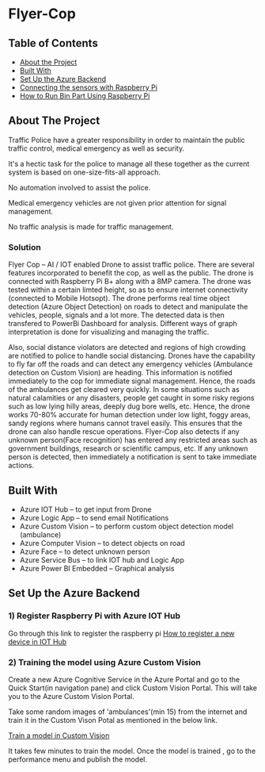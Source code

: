 # Flyer-Cop 

<!-- TABLE OF CONTENTS -->
## Table of Contents
* [About the Project](#about-the-project)
* [Built With](#built-with)
* [Set Up the Azure Backend](#set-up-the-azure-backend)
* [Connecting the sensors with Raspberry Pi](#connecting-the-sensors-with-raspberry-Pi)
* [How to Run Bin Part Using Raspberry Pi](#how-to-run-bin-part-using-raspberry-pi)

<!-- ABOUT THE PROJECT -->
## About The Project
Traffic Police have a greater responsibility in order to maintain the public traffic control, medical emergency as well as security. 

It's a hectic task for the police to manage all these together as the current system is based on one-size-fits-all approach.

No automation involved to assist the police.

Medical emergency vehicles are not given prior attention for signal management. 

No traffic analysis is made for traffic management.

### Solution
Flyer Cop – AI / IOT enabled Drone to assist traffic police. There are several features incorporated to benefit the cop, as well as the public.
The drone is connected with Raspberry Pi B+ along with a 8MP camera. The drone was tested within a certain limted height, so as to ensure internet connectivity (connected to Mobile Hotsopt).
The drone performs real time object detection (Azure Object Detection) on roads to detect and manipulate the vehicles, people, signals and a lot more.
The detected data is then transfered to PowerBi Dashboard for analysis. Different ways of graph interpretation is done for visualizing and managing the traffic.

Also, social distance violators are detected and regions of high crowding are notified to police to handle social distancing.
Drones  have the capability to fly far off the roads and can detect any emergency vehicles (Ambulance detection on Custom Vision) are heading. This information is notified immediately to the cop for immediate signal management. Hence, the roads of the ambulances get cleared very quickly. 
In some situations such as natural calamities or any disasters, people get caught in some risky regions such as low lying hilly areas, deeply dug bore wells, etc. 
Hence, the drone works 70-80% accurate for human detection under low light, foggy areas, sandy regions where humans cannot travel easily. This ensures that the drone can also handle rescue operations.
Flyer-Cop also detects if any unknown person(Face recognition) has entered any restricted areas such as government buildings, research or scientific campus, etc.
If any unknown person is detected, then immediately a notification is sent to take immediate actions. 

## Built With
* Azure IOT Hub – to get input from Drone
* Azure Logic App – to send email Notifications 
* Azure Custom Vision – to perform custom object detection model (ambulance)
* Azure Computer Vision – to detect objects on road
* Azure Face – to detect unknown person
* Azure Service Bus – to link IOT hub and Logic App
* Azure Power BI Embedded – Graphical analysis 

## Set Up the Azure Backend
### 1) Register Raspberry Pi with Azure IOT Hub
Go through this link to register the raspberry pi [How to register a new device in IOT Hub](https://docs.microsoft.com/en-us/azure/iot-edge/how-to-register-device)

### 2) Training the model using Azure Custom Vision
Create a new Azure Cognitive Service in the Azure Portal and go to the Quick Start(in navigation pane) and click Custom Vision Portal.
This will take you to the Azure Custom Vision Portal.

Take some random images of 'ambulances'(min 15) from the internet and train it in the Custom Vison Potal as mentioned in the below link.

[Train a model in Custom Vision](https://docs.microsoft.com/en-us/azure/cognitive-services/custom-vision-service/get-started-build-detector)

It takes few minutes to train the model. Once the model is trained , go to the performance menu and publish the model.
